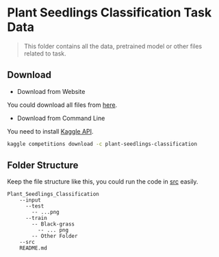 # Plant Seedlings Classification Task Data

> This folder contains all the data, pretrained model or other files related to task.

## Download

* Download from Website

You could download all files from [here](https://www.kaggle.com/c/plant-seedlings-classification/data).

* Download from Command Line    

You need to install [Kaggle API](https://github.com/Kaggle/kaggle-api).

```bash
kaggle competitions download -c plant-seedlings-classification
```

## Folder Structure

Keep the file structure like this, you could run the code in [src](../src) easily.

```
Plant_Seedlings_Classification
    --input
      --test
        -- ...png
      --train
        -- Black-grass
          -- ... png
        -- Other Folder
    --src
    README.md
```